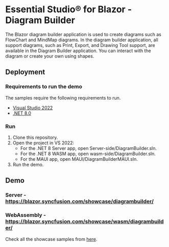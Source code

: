 # Essential Studio&reg; for Blazor - Diagram Builder

The Blazor diagram builder application is used to create diagrams such as FlowChart and MindMap diagrams. In the diagram builder application, all support diagrams, such as Print, Export, and Drawing Tool support, are available in the Diagram Builder application. You can interact with the diagram or create your own using shapes.

## Deployment

### Requirements to run the demo

The samples require the following requirements to run.

* [Visual Studio 2022](https://visualstudio.microsoft.com/vs/)
* [.NET 8.0](https://dotnet.microsoft.com/en-us/download/dotnet/8.0)

### Run

1. Clone this repository.
2. Open the project in VS 2022:
	- For the .NET 8 Server app, open Server-side/DiagramBuilder.sln.
	- For the .NET 8 WASM app, open wasm-side/DiagramBuilder.sln.
	- For the MAUI app, open MAUI/DiagramBuilderMAUI.sln.
3. Run the demo.

## Demo

### Server -  <a href="https://blazor.syncfusion.com/showcase/diagrambuilder/" target="_blank">https://blazor.syncfusion.com/showcase/diagrambuilder/</a>
### WebAssembly  - <a href="https://blazor.syncfusion.com/showcase/wasm/diagrambuilder/" target="_blank">https://blazor.syncfusion.com/showcase/wasm/diagrambuilder/</a>

Check all the showcase samples from <a href="https://blazor.syncfusion.com" target="_blank">here</a>.
